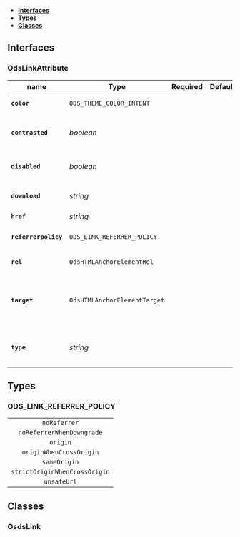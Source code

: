 * [**Interfaces**](#interfaces)
* [**Types**](#types)
* [**Classes**](#classes)

## Interfaces

### OdsLinkAttribute
|name | Type | Required | Default | Description|
|---|---|:---:|---|---|
|**`color`** | `ODS_THEME_COLOR_INTENT` |  |  | Link color theme|
|**`contrasted`** | _boolean_ |  |  | Link design as contrasted version|
|**`disabled`** | _boolean_ |  |  | Link should be disabled or not|
|**`download`** | _string_ |  |  | Link as download source|
|**`href`** | _string_ |  |  | Link URL|
|**`referrerpolicy`** | `ODS_LINK_REFERRER_POLICY` |  |  | Link referrer policy|
|**`rel`** | `OdsHTMLAnchorElementRel` |  |  | Link relationship|
|**`target`** | `OdsHTMLAnchorElementTarget` |  |  | Link target typeIf href is set the default value `_self` is set|
|**`type`** | _string_ |  |  | Link type (for download source)|

## Types

### ODS_LINK_REFERRER_POLICY
|  |
|:---:|
| `noReferrer` |
| `noReferrerWhenDowngrade` |
| `origin` |
| `originWhenCrossOrigin` |
| `sameOrigin` |
| `strictOriginWhenCrossOrigin` |
| `unsafeUrl` |

## Classes

### OsdsLink